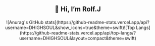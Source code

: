 ## <p align="center">**👋 Hi, I’m Rolf.J**</p>

<p align="center">
  ![Anurag's GitHub stats](https://github-readme-stats.vercel.app/api?username=DHIGHSOUL&show_icons=true&theme=swift)![Top Langs](https://github-readme-stats.vercel.app/api/top-langs/?username=DHIGHSOUL&layout=compact&theme=swift)
  </p>
